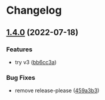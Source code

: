# Changelog

## [1.4.0](https://github.com/achamas-playco/continuous-test/compare/continuous-test-v1.3.0...continuous-test-v1.4.0) (2022-07-18)


### Features

* try v3 ([bb6cc3a](https://github.com/achamas-playco/continuous-test/commit/bb6cc3ac4a59de8832cee3a7b21c593501099484))


### Bug Fixes

* remove release-please ([459a3b3](https://github.com/achamas-playco/continuous-test/commit/459a3b3f4908e7911c92f588764c6268652385a9))
